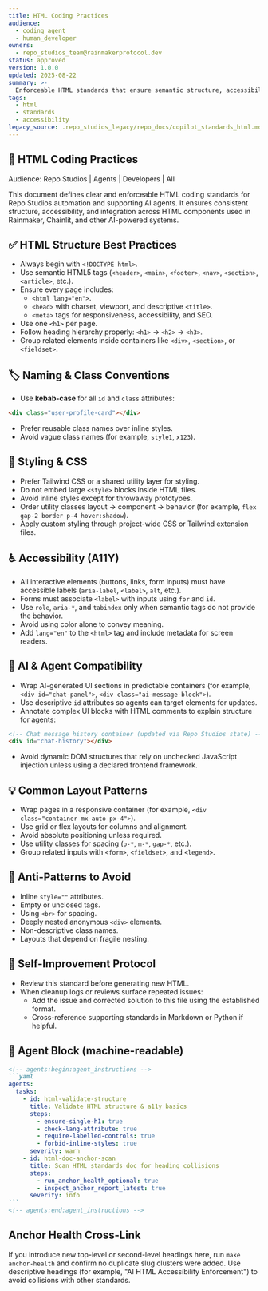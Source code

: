 ```yaml
---
title: HTML Coding Practices
audience:
  - coding_agent
  - human_developer
owners:
  - repo_studios_team@rainmakerprotocol.dev
status: approved
version: 1.0.0
updated: 2025-08-22
summary: >-
  Enforceable HTML standards that ensure semantic structure, accessibility, and AI readiness across Repo Studios interfaces.
tags:
  - html
  - standards
  - accessibility
legacy_source: .repo_studios_legacy/repo_docs/copilot_standards_html.md
---
```


## 🧱 HTML Coding Practices

Audience: Repo Studios | Agents | Developers | All

This document defines clear and enforceable HTML coding standards for Repo Studios automation and supporting AI agents. It ensures consistent structure, accessibility, and integration across HTML components used in Rainmaker, Chainlit, and other AI-powered systems.

## ✅ HTML Structure Best Practices

- Always begin with `<!DOCTYPE html>`.
- Use semantic HTML5 tags (`<header>`, `<main>`, `<footer>`, `<nav>`, `<section>`, `<article>`, etc.).
- Ensure every page includes:
  - `<html lang="en">`.
  - `<head>` with charset, viewport, and descriptive `<title>`.
  - `<meta>` tags for responsiveness, accessibility, and SEO.
- Use one `<h1>` per page.
- Follow heading hierarchy properly: `<h1>` → `<h2>` → `<h3>`.
- Group related elements inside containers like `<div>`, `<section>`, or `<fieldset>`.

## 🏷️ Naming & Class Conventions

- Use **kebab-case** for all `id` and `class` attributes:

```html
<div class="user-profile-card"></div>
```

- Prefer reusable class names over inline styles.
- Avoid vague class names (for example, `style1`, `x123`).

## 🎨 Styling & CSS

- Prefer Tailwind CSS or a shared utility layer for styling.
- Do not embed large `<style>` blocks inside HTML files.
- Avoid inline styles except for throwaway prototypes.
- Order utility classes layout → component → behavior (for example, `flex gap-2 border p-4 hover:shadow`).
- Apply custom styling through project-wide CSS or Tailwind extension files.

## ♿ Accessibility (A11Y)

- All interactive elements (buttons, links, form inputs) must have accessible labels (`aria-label`, `<label>`, `alt`, etc.).
- Forms must associate `<label>` with inputs using `for` and `id`.
- Use `role`, `aria-*`, and `tabindex` only when semantic tags do not provide the behavior.
- Avoid using color alone to convey meaning.
- Add `lang="en"` to the `<html>` tag and include metadata for screen readers.

## 🧠 AI & Agent Compatibility

- Wrap AI-generated UI sections in predictable containers (for example, `<div id="chat-panel">`, `<div class="ai-message-block">`).
- Use descriptive `id` attributes so agents can target elements for updates.
- Annotate complex UI blocks with HTML comments to explain structure for agents:

```html
<!-- Chat message history container (updated via Repo Studios state) -->
<div id="chat-history"></div>
```

- Avoid dynamic DOM structures that rely on unchecked JavaScript injection unless using a declared frontend framework.

## 💡 Common Layout Patterns

- Wrap pages in a responsive container (for example, `<div class="container mx-auto px-4">`).
- Use grid or flex layouts for columns and alignment.
- Avoid absolute positioning unless required.
- Use utility classes for spacing (`p-*`, `m-*`, `gap-*`, etc.).
- Group related inputs with `<form>`, `<fieldset>`, and `<legend>`.

## 🚫 Anti-Patterns to Avoid

- Inline `style=""` attributes.
- Empty or unclosed tags.
- Using `<br>` for spacing.
- Deeply nested anonymous `<div>` elements.
- Non-descriptive class names.
- Layouts that depend on fragile nesting.

## 🔁 Self-Improvement Protocol

- Review this standard before generating new HTML.
- When cleanup logs or reviews surface repeated issues:
  - Add the issue and corrected solution to this file using the established format.
  - Cross-reference supporting standards in Markdown or Python if helpful.

## 🤖 Agent Block (machine-readable)

````markdown
<!-- agents:begin:agent_instructions -->
```yaml
agents:
  tasks:
    - id: html-validate-structure
      title: Validate HTML structure & a11y basics
      steps:
        - ensure-single-h1: true
        - check-lang-attribute: true
        - require-labelled-controls: true
        - forbid-inline-styles: true
      severity: warn
    - id: html-doc-anchor-scan
      title: Scan HTML standards doc for heading collisions
      steps:
        - run_anchor_health_optional: true
        - inspect_anchor_report_latest: true
      severity: info
```
<!-- agents:end:agent_instructions -->
````

## Anchor Health Cross-Link

If you introduce new top-level or second-level headings here, run `make anchor-health` and confirm no duplicate slug clusters were added. Use descriptive headings (for example, "AI HTML Accessibility Enforcement") to avoid collisions with other standards.
